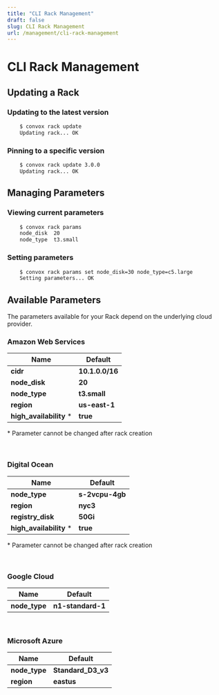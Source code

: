 ```yaml
---
title: "CLI Rack Management"
draft: false
slug: CLI Rack Management
url: /management/cli-rack-management
---
```

# CLI Rack Management

## Updating a Rack

### Updating to the latest version
```html
    $ convox rack update
    Updating rack... OK
```
### Pinning to a specific version
```html
    $ convox rack update 3.0.0
    Updating rack... OK
```
## Managing Parameters

### Viewing current parameters
```html
    $ convox rack params
    node_disk  20
    node_type  t3.small
```
### Setting parameters
```html
    $ convox rack params set node_disk=30 node_type=c5.large
    Setting parameters... OK
```
## Available Parameters

The parameters available for your Rack depend on the underlying cloud provider.

### Amazon Web Services

| Name                    | Default         |
|-------------------------|-----------------|
| **cidr**                | **10.1.0.0/16** |
| **node_disk**           | **20**          |
| **node_type**           | **t3.small**    |
| **region**              | **us-east-1**   |
| **high_availability** * | **true**        |

\* Parameter cannot be changed after rack creation

&nbsp;

### Digital Ocean

| Name                    | Default           |
|-------------------------|-------------------|
| **node_type**           | **s-2vcpu-4gb**   |
| **region**              | **nyc3**          |
| **registry_disk**       | **50Gi**          |
| **high_availability** * | **true**          |

\* Parameter cannot be changed after rack creation

&nbsp;

### Google Cloud

| Name        | Default         |
| ----------- | --------------- |
| **node_type** | **n1-standard-1** |

&nbsp;

### Microsoft Azure

| Name        | Default          |
| ----------- | ---------------- |
| **node_type** | **Standard_D3_v3** |
| **region**    | **eastus**         |
